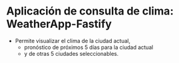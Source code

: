 # Aplicación de consulta de clima: WeatherApp-Fastify

- Permite visualizar el clima de la ciudad actual,
  - pronóstico de próximos 5 días para la ciudad actual
  - y de otras 5 ciudades seleccionables.
